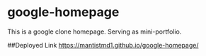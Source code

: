 # google-homepage
This is a google clone homepage. Serving as mini-portfolio.

##Deployed Link
https://mantistmd1.github.io/google-homepage/
